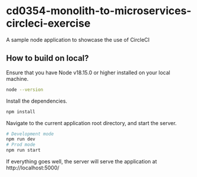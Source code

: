 # cd0354-monolith-to-microservices-circleci-exercise
A sample node application to showcase the use of CircleCI


## How to build on local?
Ensure that you have Node v18.15.0 or higher installed on your local machine.
```bash
node --version
```

Install the dependencies.
```bash
npm install
```

Navigate to the current application root directory, and start the server.
```bash
# Development mode
npm run dev
# Prod mode
npm run start
```
If everything goes well, the server will serve the application at http://localhost:5000/